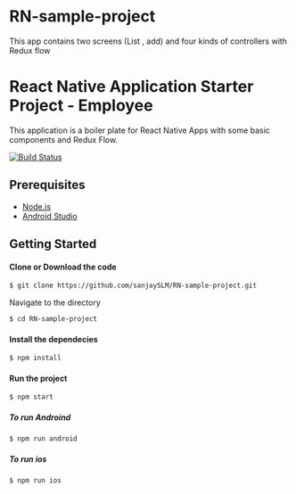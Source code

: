 # RN-sample-project
This app contains two screens (List , add) and four kinds of controllers with Redux flow

# React Native Application Starter Project - Employee  

This  application is a boiler plate for React Native Apps with some basic components and Redux Flow.

[![Build Status](https://travis-ci.org/joemccann/dillinger.svg?branch=master)](https://travis-ci.org/joemccann/dillinger)

## Prerequisites
- [Node.js](http://nodejs.org)
- [Android Studio](https://developer.android.com/studio?gclid=CjwKCAjw3MSHBhB3EiwAxcaEu3C3bz9DSHpdBbMggte2LAhng05XP3IlBm9VBdpPm3G79RfGLEWiWxoChOEQAvD_BwE&gclsrc=aw.ds)

## Getting Started

#### Clone or Download the code
```sh
$ git clone https://github.com/sanjaySLM/RN-sample-project.git
```
Navigate to the directory
```sh
$ cd RN-sample-project
```

#### Install the dependecies
```sh
$ npm install
```
#### Run the project
```sh
$ npm start
```
##### To run Androind
```sh
$ npm run android
```
##### To run ios
```sh
$ npm run ios
```

